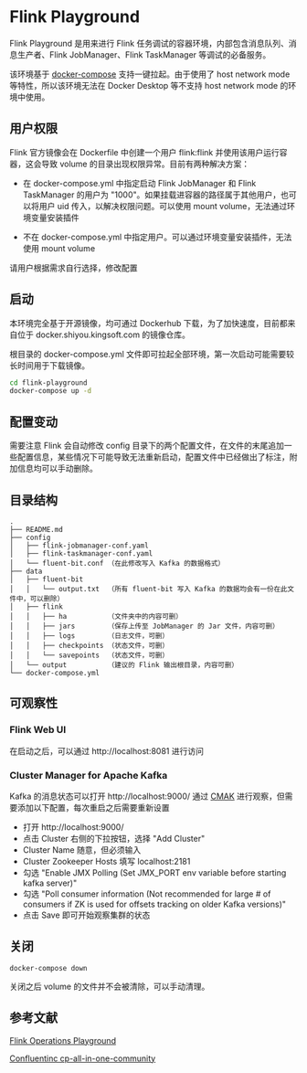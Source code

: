 # Flink Playground

Flink Playground 是用来进行 Flink 任务调试的容器环境，内部包含消息队列、消息生产者、Flink JobManager、Flink TaskManager 等调试的必备服务。

该环境基于 [docker-compose](https://docs.docker.com/compose/) 支持一键拉起。由于使用了 host network mode 等特性，所以该环境无法在 Docker Desktop 等不支持 host network mode 的环境中使用。

## 用户权限

Flink 官方镜像会在 Dockerfile 中创建一个用户 flink:flink 并使用该用户运行容器，这会导致 volume 的目录出现权限异常。目前有两种解决方案：

*   在 docker-compose.yml 中指定启动 Flink JobManager 和 Flink TaskManager 的用户为 "1000"。如果挂载进容器的路径属于其他用户，也可以将用户 uid 传入，以解决权限问题。可以使用 mount volume，无法通过环境变量安装插件

*   不在 docker-compose.yml 中指定用户。可以通过环境变量安装插件，无法使用 mount volume

请用户根据需求自行选择，修改配置

## 启动

本环境完全基于开源镜像，均可通过 Dockerhub 下载，为了加快速度，目前都来自位于 docker.shiyou.kingsoft.com 的镜像仓库。

根目录的 docker-compose.yml 文件即可拉起全部环境，第一次启动可能需要较长时间用于下载镜像。

```bash
cd flink-playground
docker-compose up -d
```

## 配置变动

需要注意 Flink 会自动修改 config 目录下的两个配置文件，在文件的末尾追加一些配置信息，某些情况下可能导致无法重新启动，配置文件中已经做出了标注，附加信息均可以手动删除。

## 目录结构

```
.
├── README.md
├── config
│   ├── flink-jobmanager-conf.yaml  
│   ├── flink-taskmanager-conf.yaml 
│   └── fluent-bit.conf （在此修改写入 Kafka 的数据格式）
├── data
│   ├── fluent-bit      
│   │   └── output.txt  （所有 fluent-bit 写入 Kafka 的数据均会有一份在此文件中，可以删除）
│   ├── flink
│   │   ├── ha          （文件夹中的内容可删）
│   │   ├── jars        （保存上传至 JobManager 的 Jar 文件，内容可删）
│   │   ├── logs        （日志文件，可删）
│   │   ├── checkpoints （状态文件，可删）
│   │   └── savepoints  （状态文件，可删）
│   └── output          （建议的 Flink 输出根目录，内容可删）
└── docker-compose.yml
```

## 可观察性

### Flink Web UI 

在启动之后，可以通过 http://localhost:8081 进行访问

### Cluster Manager for Apache Kafka

Kafka 的消息状态可以打开 http://localhost:9000/ 通过 [CMAK](https://github.com/yahoo/CMAK) 进行观察，但需要添加以下配置，每次重启之后需要重新设置

*   打开 http://localhost:9000/
*   点击 Cluster 右侧的下拉按钮，选择 "Add Cluster" 
*   Cluster Name 随意，但必须输入
*   Cluster Zookeeper Hosts 填写 localhost:2181
*   勾选 "Enable JMX Polling (Set JMX_PORT env variable before starting kafka server)"
*   勾选 "Poll consumer information (Not recommended for large # of consumers if ZK is used for offsets tracking on older Kafka versions)"
*   点击 Save 即可开始观察集群的状态

## 关闭

```
docker-compose down
```

关闭之后 volume 的文件并不会被清除，可以手动清理。

## 参考文献

[Flink Operations Playground](https://github.com/apache/flink-playgrounds/tree/master/operations-playground)

[Confluentinc cp-all-in-one-community](https://github.com/confluentinc/cp-all-in-one/tree/6.2.1-post/cp-all-in-one-community)
